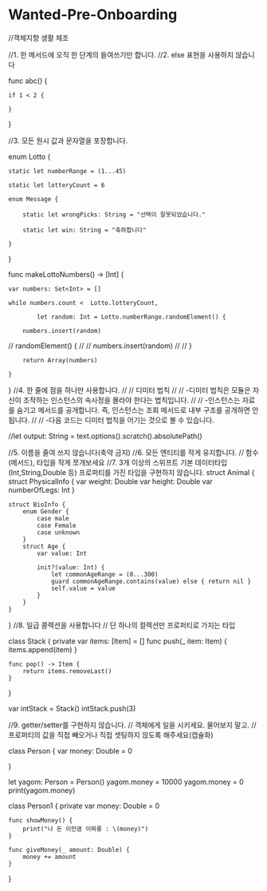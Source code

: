 # Wanted-Pre-Onboarding

//객체지향 생활 체조

//1. 한 메서드에 오직 한 단계의 들여쓰기만 합니다.
//2. else 표현을 사용하지 않습니다

func abc() {
    
    if 1 < 2 {
        
    }
    
}

//3. 모든 원시 값과 문자열을 포장합니다.

enum Lotto {
    
    static let numberRange = (1...45)
    
    static let lotteryCount = 6
    
    enum Message {
        
        static let wrongPicks: String = "선택이 잘못되었습니다."
        
        static let win: String = "축하합니다"
        
    }
    
}

func makeLottoNumbers() -> [Int] {
    
    var numbers: Set<Int> = []
    
    while numbers.count <  Lotto.lotteryCount,
          
            let random: Int = Lotto.numberRange.randomElement() {
        
        numbers.insert(random)
        
//        randomElement() {
//
//            numbers.insert(random)
//
//        }
        
        return Array(numbers)
        
    }
}
//4. 한 줄에 점을 하나만 사용합니다.
//
//    디미터 법칙
//
//    -디미터 법칙은 모듈은 자신이 조작하는 인스턴스의 속사정을 몰라야 한다는 법칙입니다.
//
//    -인스턴스는 자료를 숨기고 메서드를 공개합니다. 즉, 인스턴스는 조회 메서드로 내부 구조를 공개하면 안됩니다.
//
//    -다음 코드는 디미터 법칙을 어기는 것으로 볼 수 있습니다.

//let output: String = text.options().scratch().absolutePath()


//5. 이름을 줄여 쓰지 않습니다(축약 금지)
//6. 모든 엔티티를 작게 유지합니다. // 함수(메서드), 타입을 작게 쪼개보세요
//7. 3개 이상의 스위프트 기본 데이터타입(Int,String,Double 등) 프로퍼티를 가진 타입을 구현하지 않습니다.
struct Animal {
    struct PhysicalInfo {
        var weight: Double
        var height: Double
        var numberOfLegs: Int
    }
    
    struct BioInfo {
        enum Gender {
            case male
            case Female
            case unknown
        }
        struct Age {
            var value: Int
            
            init?(value: Int) {
                let commonAgeRange = (0...300)
                guard commonAgeRange.contains(value) else { return nil }
                self.value = value
            }
        }
    }
}
//8. 일급 콜렉션을 사용합니다
// 단 하나의 컬렉션만 프로퍼티로 가지는 타입

class Stack<Item> {
    private var items: [Item] = []
    func push(_ item: Item) {
        items.append(item)
    }
    
    func pop() -> Item {
        return items.removeLast()
    }
}

var intStack = Stack<Int>()
intStack.push(3)

//9. getter/setter를 구현하지 않습니다.
// 객체에게 일을 시키세요. 물어보지 말고.
// 프로퍼티의 값을 직접 빼오거나 직접 셋팅하지 않도록 해주세요(캡슐화)

class Person {
    var money: Double = 0
    
}

let yagom: Person = Person()
yagom.money = 10000
yagom.money = 0
print(yagom.money)

class Person1 {
    private var money: Double = 0
    
    func showMoney() {
        print("나 돈 이만큼 이찌롱 : \(money)")
    }
    
    func giveMoney(_ amount: Double) {
        money += amount
    }
}
